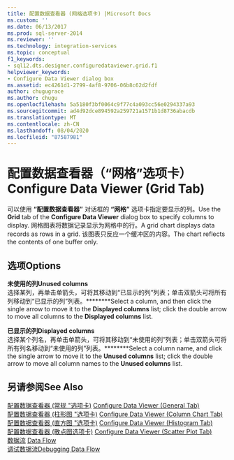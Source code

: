 ```yaml
---
title: 配置数据查看器 (网格选项卡) |Microsoft Docs
ms.custom: ''
ms.date: 06/13/2017
ms.prod: sql-server-2014
ms.reviewer: ''
ms.technology: integration-services
ms.topic: conceptual
f1_keywords:
- sql12.dts.designer.configuredataviewer.grid.f1
helpviewer_keywords:
- Configure Data Viewer dialog box
ms.assetid: ec4261d1-2799-4af8-9706-06b8c62d2fdf
author: chugugrace
ms.author: chugu
ms.openlocfilehash: 5a5180f3bf0064c9f77c4a093cc56e0294337a93
ms.sourcegitcommit: ad4d92dce894592a259721a1571b1d8736abacdb
ms.translationtype: MT
ms.contentlocale: zh-CN
ms.lasthandoff: 08/04/2020
ms.locfileid: "87587981"
---
```

# <a name="configure-data-viewer-grid-tab"></a><span data-ttu-id="b6df2-102">配置数据查看器（“网格”选项卡）</span><span class="sxs-lookup"><span data-stu-id="b6df2-102">Configure Data Viewer (Grid Tab)</span></span>
  <span data-ttu-id="b6df2-103">可以使用 **“配置数据查看器”** 对话框的 **“网格”** 选项卡指定要显示的列。</span><span class="sxs-lookup"><span data-stu-id="b6df2-103">Use the **Grid** tab of the **Configure Data Viewer** dialog box to specify columns to display.</span></span> <span data-ttu-id="b6df2-104">网格图表将数据记录显示为网格中的行。</span><span class="sxs-lookup"><span data-stu-id="b6df2-104">A grid chart displays data records as rows in a grid.</span></span> <span data-ttu-id="b6df2-105">该图表只反应一个缓冲区的内容。</span><span class="sxs-lookup"><span data-stu-id="b6df2-105">The chart reflects the contents of one buffer only.</span></span>  
  
## <a name="options"></a><span data-ttu-id="b6df2-106">选项</span><span class="sxs-lookup"><span data-stu-id="b6df2-106">Options</span></span>  
 <span data-ttu-id="b6df2-107">**未使用的列**</span><span class="sxs-lookup"><span data-stu-id="b6df2-107">**Unused columns**</span></span>  
 <span data-ttu-id="b6df2-108">选择某列，再单击单箭头，可将其移动到“已显示的列”列表；单击双箭头可将所有列移动到“已显示的列”列表。\*\*\*\*\*\*\*\*</span><span class="sxs-lookup"><span data-stu-id="b6df2-108">Select a column, and then click the single arrow to move it to the **Displayed columns** list; click the double arrow to move all columns to the **Displayed columns** list.</span></span>  
  
 <span data-ttu-id="b6df2-109">**已显示的列**</span><span class="sxs-lookup"><span data-stu-id="b6df2-109">**Displayed columns**</span></span>  
 <span data-ttu-id="b6df2-110">选择某个列名，再单击单箭头，可将其移动到“未使用的列”列表；单击双箭头可将所有列名移动到“未使用的列”列表。\*\*\*\*\*\*\*\*</span><span class="sxs-lookup"><span data-stu-id="b6df2-110">Select a column name, and click the single arrow to move it to the **Unused columns** list; click the double arrow to move all column names to the **Unused columns** list.</span></span>  
  
## <a name="see-also"></a><span data-ttu-id="b6df2-111">另请参阅</span><span class="sxs-lookup"><span data-stu-id="b6df2-111">See Also</span></span>  
 <span data-ttu-id="b6df2-112">[配置数据查看器 &#40;常规 "选项卡&#41;](../../2014/integration-services/configure-data-viewer-general-tab.md) </span><span class="sxs-lookup"><span data-stu-id="b6df2-112">[Configure Data Viewer &#40;General Tab&#41;](../../2014/integration-services/configure-data-viewer-general-tab.md) </span></span>  
 <span data-ttu-id="b6df2-113">[配置数据查看器 &#40;柱形图 "选项卡&#41;](../../2014/integration-services/configure-data-viewer-column-chart-tab.md) </span><span class="sxs-lookup"><span data-stu-id="b6df2-113">[Configure Data Viewer &#40;Column Chart Tab&#41;](../../2014/integration-services/configure-data-viewer-column-chart-tab.md) </span></span>  
 <span data-ttu-id="b6df2-114">[配置数据查看器 &#40;直方图 "选项卡&#41;](../../2014/integration-services/configure-data-viewer-histogram-tab.md) </span><span class="sxs-lookup"><span data-stu-id="b6df2-114">[Configure Data Viewer &#40;Histogram Tab&#41;](../../2014/integration-services/configure-data-viewer-histogram-tab.md) </span></span>  
 <span data-ttu-id="b6df2-115">[配置数据查看器 &#40;散点图选项卡&#41;](../../2014/integration-services/configure-data-viewer-scatter-plot-tab.md) </span><span class="sxs-lookup"><span data-stu-id="b6df2-115">[Configure Data Viewer &#40;Scatter Plot Tab&#41;](../../2014/integration-services/configure-data-viewer-scatter-plot-tab.md) </span></span>  
 <span data-ttu-id="b6df2-116">[数据流](data-flow/data-flow.md) </span><span class="sxs-lookup"><span data-stu-id="b6df2-116">[Data Flow](data-flow/data-flow.md) </span></span>  
 [<span data-ttu-id="b6df2-117">调试数据流</span><span class="sxs-lookup"><span data-stu-id="b6df2-117">Debugging Data Flow</span></span>](troubleshooting/debugging-data-flow.md)  
  
  
